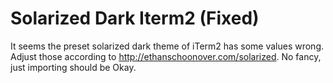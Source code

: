 # Solarized Dark Iterm2 (Fixed)

It seems the preset solarized dark theme of iTerm2 has some values wrong.
Adjust those according to http://ethanschoonover.com/solarized. No fancy, just
importing should be Okay.

